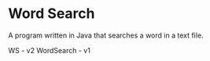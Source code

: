 # Word Search
A program written in Java that searches a word in a text file.

WS - v2
WordSearch - v1
